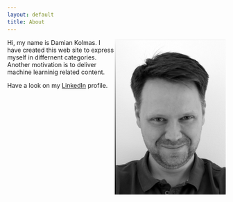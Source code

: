 ```yaml
---
layout: default
title: About
---
```


<img src="Damian_4.jpg" class="profile-picture" width="256" align="right">

Hi, my name is Damian Kolmas.
I have created this web site to express myself in differnent categories. Another motivation is to deliver machine learninig related content. 

Have a look on my [LinkedIn](https://www.linkedin.com/in/damian-kolmas-1833334/) profile.
